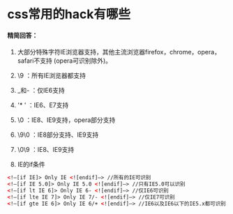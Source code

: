 # css常用的hack有哪些

#### 精简回答：

1. 大部分特殊字符IE浏览器支持，其他主流浏览器firefox，chrome，opera，safari不支持 (opera可识别除外)。

2. \9    ：所有IE浏览器都支持

3. _和-  ：仅IE6支持

4. '* '  ：IE6、E7支持

5. \0    ：IE8、IE9支持，opera部分支持

6. \9\0  ：IE8部分支持、IE9支持

7. \0\9  ：IE8、IE9支持

8. IE的if条件

```html
<!–[if IE]> Only IE <![endif]–> //所有的IE可识别 
<!–[if IE 5.0]> Only IE 5.0 <![endif]–> //只有IE5.0可以识别 
<!–[if lt IE 6]> Only IE 6- <![endif]–> //仅IE6可识别 
<!–[if lte IE 7]> Only IE 7/- <![endif]–> //仅IE7可识别 
<!–[if gte IE 6]> Only IE 6/+ <![endif]–> //IE6以及IE6以下的IE5.x都可识别 
```

